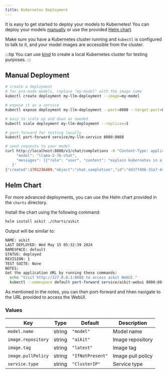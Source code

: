 ```yaml
---
title: Kubernetes Deployment
---
```


It is easy to get started to deploy your models to Kubernetes! You can deploy your models [manually](#manual-deployment) or use the provided [Helm chart](#helm-chart).

Make sure you have a Kubernetes cluster running and `kubectl` is configured to talk to it, and your model images are accessible from the cluster.

:::tip
You can use [kind](https://kind.sigs.k8s.io/) to create a local Kubernetes cluster for testing purposes.
:::

## Manual Deployment

```bash
# create a deployment
# for pre-made models, replace "my-model" with the image name
kubectl create deployment my-llm-deployment --image=my-model

# expose it as a service
kubectl expose deployment my-llm-deployment --port=8080 --target-port=8080 --name=my-llm-service

# easy to scale up and down as needed
kubectl scale deployment my-llm-deployment --replicas=3

# port-forward for testing locally
kubectl port-forward service/my-llm-service 8080:8080

# send requests to your model
curl http://localhost:8080/v1/chat/completions -H "Content-Type: application/json" -d '{
     "model": "llama-2-7b-chat",
     "messages": [{"role": "user", "content": "explain kubernetes in a sentence"}]
   }'
{"created":1701236489,"object":"chat.completion","id":"dd1ff40b-31a7-4418-9e32-42151ab6875a","model":"llama-2-7b-chat","choices":[{"index":0,"finish_reason":"stop","message":{"role":"assistant","content":"\nKubernetes is a container orchestration system that automates the deployment, scaling, and management of containerized applications in a microservices architecture."}}],"usage":{"prompt_tokens":0,"completion_tokens":0,"total_tokens":0}}
```

## Helm Chart

For more advanced deployments, you can use the Helm chart provided in the `charts` directory.

Install the chart using the following command:

```bash
helm install aikit ./charts/aikit
```

Output will be similar to:

```bash
NAME: aikit
LAST DEPLOYED: Wed May 15 05:32:39 2024
NAMESPACE: default
STATUS: deployed
REVISION: 1
TEST SUITE: None
NOTES:
Get the application URL by running these commands:
  echo "Visit http://127.0.0.1:8080 to access aikit WebUI."
  kubectl --namespace default port-forward service/aikit-webui 8080:80
```

As mentioned in the notes, you can then port-forward and hhen navigate to the URL provided to access the WebUI.

### Values
| Key                | Type   | Default          | Description       |
| ------------------ | ------ | ---------------- | ----------------- |
| `model.name`       | string | `"model"`        | Model name        |
| `image.repository` | string | `"aikit"`        | Image repository  |
| `image.tag`        | string | `"latest"`       | Image tag         |
| `image.pullPolicy` | string | `"IfNotPresent"` | Image pull policy |
| `service.type`     | string | `"ClusterIP"`    | Service type      |
```
